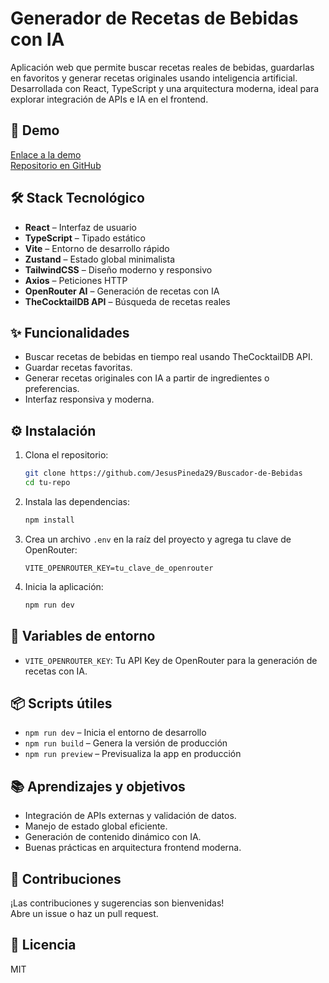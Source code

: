 # Generador de Recetas de Bebidas con IA

Aplicación web que permite buscar recetas reales de bebidas, guardarlas en favoritos y generar recetas originales usando inteligencia artificial. Desarrollada con React, TypeScript y una arquitectura moderna, ideal para explorar integración de APIs e IA en el frontend.

## 🚀 Demo

[Enlace a la demo](https://buscador-bebidas-react-typescript-ia.netlify.app)  
[Repositorio en GitHub](https://github.com/JesusPineda29)

## 🛠️ Stack Tecnológico

- **React** – Interfaz de usuario
- **TypeScript** – Tipado estático
- **Vite** – Entorno de desarrollo rápido
- **Zustand** – Estado global minimalista
- **TailwindCSS** – Diseño moderno y responsivo
- **Axios** – Peticiones HTTP
- **OpenRouter AI** – Generación de recetas con IA
- **TheCocktailDB API** – Búsqueda de recetas reales

## ✨ Funcionalidades

- Buscar recetas de bebidas en tiempo real usando TheCocktailDB API.
- Guardar recetas favoritas.
- Generar recetas originales con IA a partir de ingredientes o preferencias.
- Interfaz responsiva y moderna.

## ⚙️ Instalación

1. Clona el repositorio:
   ```bash
   git clone https://github.com/JesusPineda29/Buscador-de-Bebidas
   cd tu-repo
   ```

2. Instala las dependencias:
   ```bash
   npm install
   ```

3. Crea un archivo `.env` en la raíz del proyecto y agrega tu clave de OpenRouter:
   ```
   VITE_OPENROUTER_KEY=tu_clave_de_openrouter
   ```

4. Inicia la aplicación:
   ```bash
   npm run dev
   ```

## 🔑 Variables de entorno

- `VITE_OPENROUTER_KEY`: Tu API Key de OpenRouter para la generación de recetas con IA.

## 📦 Scripts útiles

- `npm run dev` – Inicia el entorno de desarrollo
- `npm run build` – Genera la versión de producción
- `npm run preview` – Previsualiza la app en producción

## 📚 Aprendizajes y objetivos

- Integración de APIs externas y validación de datos.
- Manejo de estado global eficiente.
- Generación de contenido dinámico con IA.
- Buenas prácticas en arquitectura frontend moderna.

## 🧪 Contribuciones

¡Las contribuciones y sugerencias son bienvenidas!  
Abre un issue o haz un pull request.

## 📄 Licencia

MIT
